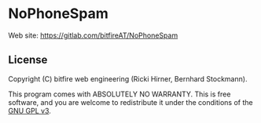 
# NoPhoneSpam

Web site: https://gitlab.com/bitfireAT/NoPhoneSpam


## License 

Copyright (C) bitfire web engineering (Ricki Hirner, Bernhard Stockmann).

This program comes with ABSOLUTELY NO WARRANTY. This is free software, and you are welcome
to redistribute it under the conditions of the [GNU GPL v3](LICENSE).

